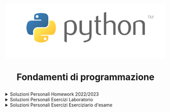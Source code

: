 <div align="center">
    <img src="./python-logo.png"> </img>
</div>

# <p align=center> Fondamenti di programmazione </p>

<details closed>

<summary> Soluzioni Personali Homework 2022/2023 </summary>

</details>

<details closed>

<summary> Soluzioni Personali Esercizi Laboratorio </summary>

</details>

<details closed>

<summary> Soluzioni Personali Esercizi Eserciziario d'esame </summary>

</details>
